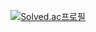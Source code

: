 <div align="center">
  
[![Solved.ac프로필](http://mazassumnida.wtf/api/generate_badge?boj=ejay)](https://solved.ac/ejay)

</div>
